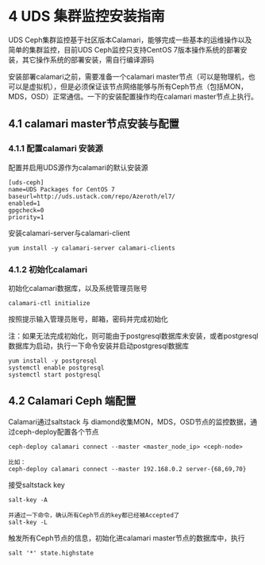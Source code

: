 # 4 UDS 集群监控安装指南

UDS Ceph集群监控基于社区版本Calamari，能够完成一些基本的运维操作以及简单的集群监控，目前UDS Ceph监控只支持CentOS 7版本操作系统的部署安装，其它操作系统的部署安装，需自行编译源码

安装部署calamari之前，需要准备一个calamari master节点（可以是物理机，也可以是虚拟机），但是必须保证该节点网络能够与所有Ceph节点（包括MON，MDS，OSD）正常通信。一下的安装配置操作均在calamari master节点上执行。

## 4.1 calamari master节点安装与配置

### **4.1.1 配置calamari 安装源**

配置并启用UDS源作为calamari的默认安装源

```
[uds-ceph]
name=UDS Packages for CentOS 7
baseurl=http://uds.ustack.com/repo/Azeroth/el7/
enabled=1
gpgcheck=0
priority=1
```

安装calamari-server与calamari-client

```
yum install -y calamari-server calamari-clients
```

### **4.1.2 初始化calamari**

初始化calamari数据库，以及系统管理员账号

```
calamari-ctl initialize
```

按照提示输入管理员账号，邮箱，密码并完成初始化

注：如果无法完成初始化，则可能由于postgresql数据库未安装，或者postgresql数据库为启动，执行一下命令安装并启动postgresql数据库

```
yum install -y postgresql
systemctl enable postgresql
systemctl start postgresql
```

## 4.2 Calamari Ceph 端配置

Calamari通过saltstack 与 diamond收集MON，MDS，OSD节点的监控数据，通过ceph-deploy配置各个节点

```
ceph-deploy calamari connect --master <master_node_ip> <ceph-node>
 
比如：
ceph-deploy calamari connect --master 192.168.0.2 server-{68,69,70}
```

接受saltstack key

```
salt-key -A
 
并通过一下命令，确认所有Ceph节点的key都已经被Accepted了
salt-key -L
```

触发所有Ceph节点的信息，初始化进calamari master节点的数据库中，执行

```
salt '*' state.highstate
```

